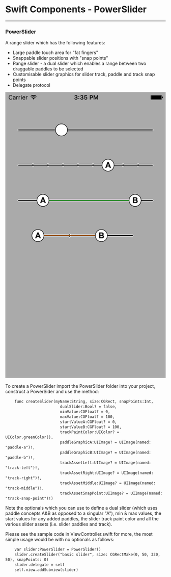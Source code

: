 # Swift Components - PowerSlider


 ________
 

### PowerSlider

A range slider which has the following features:

* Large paddle touch area for "fat fingers"
* Snappable slider positions with "snap points"
* Range slider - a dual slider which enables a range between two draggable paddles to be selected
* Customisable slider graphics for slider track, paddle and track snap points
* Delegate protocol 

![image](screen.png)

To create a PowerSlider import the PowerSlider folder into your project, construct a PowerSider and use the method:




		func createSlider(myName:String, size:CGRect, snapPoints:Int, 
					        dualSlider:Bool? = false,
					        minValue:CGFloat? = 0,
					        maxValue:CGFloat? = 100,
					        startValueA:CGFloat? = 0,
					        startValueB:CGFloat? = 100,
					        trackPaintColor:UIColor? = UIColor.greenColor(),
					        paddleGraphicA:UIImage? = UIImage(named: "paddle-a")!,
					        paddleGraphicB:UIImage? = UIImage(named: "paddle-b")!,
					        trackAssetLeft:UIImage? = UIImage(named: "track-left")!,
					        trackAssetRight:UIImage? = UIImage(named: "track-right")!,
					        trackAssetMiddle:UIImage? = UIImage(named: "track-middle")!,
					        trackAssetSnapPoint:UIImage? = UIImage(named: "track-snap-point")!) 
					        
					        
		
Note the optionals which you can use to define a dual slider (which uses paddle concepts A&B as opposed to a singular "A"), min & max values, the start values for any added paddles, the slider track paint color and all the various slider assets (i.e. slider paddles and track).

Please see the sample code in ViewController.swift for more, the most simple usage would be with no optionals as follows:




		var slider:PowerSlider = PowerSlider()
        slider.createSlider("basic slider", size: CGRectMake(0, 50, 320, 50), snapPoints: 0)
        slider.delegate = self
        self.view.addSubview(slider)	
					        
					        



        
					     



 
